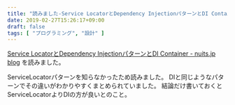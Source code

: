 ```yaml
---
title: "読みました-Service LocatorとDependency InjectionパターンとDI Container"
date: 2019-02-27T15:26:17+09:00
draft: false
tags: [ "プログラミング", "設計" ]
---
```


[Service LocatorとDependency InjectionパターンとDI Container - nuits.jp blog](http://www.nuits.jp/entry/servicelocator-vs-dependencyinjection) を読みました。

ServiceLocatorパターンを知らなかったため読みました。
DIと同じようなパターンでその違いがわかりやすくまとめられていました。
結論だけ書いておくとServiceLocatorよりDIの方が良いとのこと。